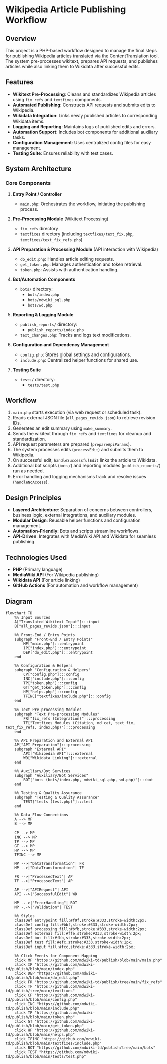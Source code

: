 # Wikipedia Article Publishing Workflow

## Overview
This project is a PHP-based workflow designed to manage the final steps for publishing Wikipedia articles translated via the ContentTranslation tool. The system pre-processes wikitext, prepares API requests, and publishes articles while also linking them to Wikidata after successful edits.

## Features
- **Wikitext Pre-Processing**: Cleans and standardizes Wikipedia articles using `fix_refs` and `textfixes` components.
- **Automated Publishing**: Constructs API requests and submits edits to Wikipedia.
- **Wikidata Integration**: Links newly published articles to corresponding Wikidata items.
- **Logging and Reporting**: Maintains logs of published edits and errors.
- **Automation Support**: Includes bot components for additional auxiliary tasks.
- **Configuration Management**: Uses centralized config files for easy management.
- **Testing Suite**: Ensures reliability with test cases.

## System Architecture
### Core Components
1. **Entry Point / Controller**
   - `main.php`: Orchestrates the workflow, initiating the publishing process.

2. **Pre-Processing Module** (Wikitext Processing)
   - `fix_refs` directory
   - `textfixes` directory (including `textfixes/text_fix.php`, `textfixes/text_fix_refs.php`)

3. **API Preparation & Processing Module** (API interaction with Wikipedia)
   - `do_edit.php`: Handles article editing requests.
   - `get_token.php`: Manages authentication and token retrieval.
   - `token.php`: Assists with authentication handling.

4. **Bot/Automation Components**
   - `bots/` directory:
     - `bots/index.php`
     - `bots/mdwiki_sql.php`
     - `bots/wd.php`

5. **Reporting & Logging Module**
   - `publish_reports/` directory:
     - `publish_reports/index.php`
   - `text_changes.php`: Tracks and logs text modifications.

6. **Configuration and Dependency Management**
   - `config.php`: Stores global settings and configurations.
   - `include.php`: Centralized helper functions for shared use.

7. **Testing Suite**
   - `tests/` directory:
     - `tests/test.php`

## Workflow
1. `main.php` starts execution (via web request or scheduled task).
2. Reads external JSON file (`all_pages_revids.json`) to retrieve revision IDs.
3. Generates an edit summary using `make_summary`.
4. Sends the wikitext through `fix_refs` and `textfixes` for cleanup and standardization.
5. API request parameters are prepared (`prepareApiParams`).
6. The system processes edits (`processEdit`) and submits them to Wikipedia.
7. On successful edit, `handleSuccessfulEdit` links the article to Wikidata.
8. Additional bot scripts (`bots/`) and reporting modules (`publish_reports/`) run as needed.
9. Error handling and logging mechanisms track and resolve issues (`handleNoAccess`).

## Design Principles
- **Layered Architecture**: Separation of concerns between controllers, business logic, external integrations, and auxiliary modules.
- **Modular Design**: Reusable helper functions and configuration management.
- **Automation-Friendly**: Bots and scripts streamline workflows.
- **API-Driven**: Integrates with MediaWiki API and Wikidata for seamless publishing.

## Technologies Used
- **PHP** (Primary language)
- **MediaWiki API** (For Wikipedia publishing)
- **Wikidata API** (For article linking)
- **GitHub Actions** (For automation and workflow management)


## Diagram 
```mermaid
flowchart TD
    %% Input Sources
    A["Translated Wikitext Input"]:::input
    B["all_pages_revids.json"]:::input

    %% Front-End / Entry Points
    subgraph "Front-End / Entry Points"
        MP["main.php"]:::entrypoint
        IP["index.php"]:::entrypoint
        DEP["do_edit.php"]:::entrypoint
    end

    %% Configuration & Helpers
    subgraph "Configuration & Helpers"
        CP["config.php"]:::config
        INC["include.php"]:::config
        TP["token.php"]:::config
        GT["get_token.php"]:::config
        HP["helps.php"]:::config
        TFINC["textfixes/include.php"]:::config
    end

    %% Text Pre-processing Modules
    subgraph "Text Pre-processing Modules"
        FR["fix_refs (Integration)"]:::processing
        TF["Textfixes Modules (Citation, md_cat, text_fix, text_fix_refs, index.php)"]:::processing
    end

    %% API Preparation and External API
    AP["API Preparation"]:::processing
    subgraph "External API"
        API["Wikipedia API"]:::external
        WD["Wikidata Linking"]:::external
    end

    %% Auxiliary/Bot Services
    subgraph "Auxiliary/Bot Services"
        BOT["bots (bots/index.php, mdwiki_sql.php, wd.php)"]:::bot
    end

    %% Testing & Quality Assurance
    subgraph "Testing & Quality Assurance"
        TEST["tests (test.php)"]:::test
    end

    %% Data Flow Connections
    A --> MP
    B --> MP

    CP --> MP
    INC --> MP
    TP --> MP
    GT --> MP
    HP --> MP
    TFINC --> MP

    MP -->|"DataTransformation"| FR
    MP -->|"DataTransformation"| TF

    FR -->|"ProcessedText"| AP
    TF -->|"ProcessedText"| AP

    AP -->|"APIRequest"| API
    API -->|"SuccessfulEdit"| WD

    MP -.->|"ErrorHandling"| BOT
    MP -.->|"Validation"| TEST

    %% Styles
    classDef entrypoint fill:#f9f,stroke:#333,stroke-width:2px;
    classDef config fill:#bbf,stroke:#333,stroke-width:2px;
    classDef processing fill:#bfb,stroke:#333,stroke-width:2px;
    classDef external fill:#ffe,stroke:#333,stroke-width:2px;
    classDef bot fill:#fbb,stroke:#333,stroke-width:2px;
    classDef test fill:#efc,stroke:#333,stroke-width:2px;
    classDef input fill:#fcc,stroke:#333,stroke-width:2px;

    %% Click Events for Component Mapping
    click MP "https://github.com/mdwiki-td/publish/blob/main/main.php"
    click IP "https://github.com/mdwiki-td/publish/blob/main/index.php"
    click DEP "https://github.com/mdwiki-td/publish/blob/main/do_edit.php"
    click FR "https://github.com/mdwiki-td/publish/tree/main/fix_refs"
    click TF "https://github.com/mdwiki-td/publish/tree/main/textfixes"
    click CP "https://github.com/mdwiki-td/publish/blob/main/config.php"
    click INC "https://github.com/mdwiki-td/publish/blob/main/include.php"
    click TP "https://github.com/mdwiki-td/publish/blob/main/token.php"
    click GT "https://github.com/mdwiki-td/publish/blob/main/get_token.php"
    click HP "https://github.com/mdwiki-td/publish/blob/main/helps.php"
    click TFINC "https://github.com/mdwiki-td/publish/blob/main/textfixes/include.php"
    click BOT "https://github.com/mdwiki-td/publish/tree/main/bots"
    click TEST "https://github.com/mdwiki-td/publish/blob/main/tests/test.php"
```
